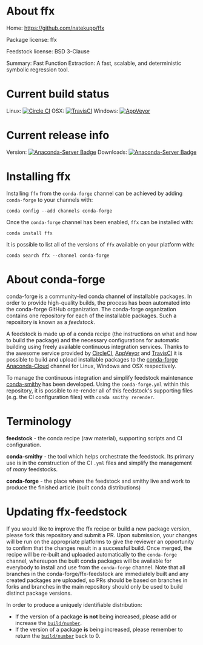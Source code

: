About ffx
=========

Home: https://github.com/natekupp/ffx

Package license: ffx

Feedstock license: BSD 3-Clause

Summary: Fast Function Extraction: A fast, scalable, and deterministic symbolic regression tool.



Current build status
====================

Linux: [![Circle CI](https://circleci.com/gh/conda-forge/ffx-feedstock.svg?style=shield)](https://circleci.com/gh/conda-forge/ffx-feedstock)
OSX: [![TravisCI](https://travis-ci.org/conda-forge/ffx-feedstock.svg?branch=master)](https://travis-ci.org/conda-forge/ffx-feedstock)
Windows: [![AppVeyor](https://ci.appveyor.com/api/projects/status/github/conda-forge/ffx-feedstock?svg=True)](https://ci.appveyor.com/project/conda-forge/ffx-feedstock/branch/master)

Current release info
====================
Version: [![Anaconda-Server Badge](https://anaconda.org/conda-forge/ffx/badges/version.svg)](https://anaconda.org/conda-forge/ffx)
Downloads: [![Anaconda-Server Badge](https://anaconda.org/conda-forge/ffx/badges/downloads.svg)](https://anaconda.org/conda-forge/ffx)

Installing ffx
==============

Installing `ffx` from the `conda-forge` channel can be achieved by adding `conda-forge` to your channels with:

```
conda config --add channels conda-forge
```

Once the `conda-forge` channel has been enabled, `ffx` can be installed with:

```
conda install ffx
```

It is possible to list all of the versions of `ffx` available on your platform with:

```
conda search ffx --channel conda-forge
```


About conda-forge
=================

conda-forge is a community-led conda channel of installable packages.
In order to provide high-quality builds, the process has been automated into the
conda-forge GitHub organization. The conda-forge organization contains one repository
for each of the installable packages. Such a repository is known as a *feedstock*.

A feedstock is made up of a conda recipe (the instructions on what and how to build
the package) and the necessary configurations for automatic building using freely
available continuous integration services. Thanks to the awesome service provided by
[CircleCI](https://circleci.com/), [AppVeyor](http://www.appveyor.com/)
and [TravisCI](https://travis-ci.org/) it is possible to build and upload installable
packages to the [conda-forge](https://anaconda.org/conda-forge)
[Anaconda-Cloud](http://docs.anaconda.org/) channel for Linux, Windows and OSX respectively.

To manage the continuous integration and simplify feedstock maintenance
[conda-smithy](http://github.com/conda-forge/conda-smithy) has been developed.
Using the ``conda-forge.yml`` within this repository, it is possible to re-render all of
this feedstock's supporting files (e.g. the CI configuration files) with ``conda smithy rerender``.


Terminology
===========

**feedstock** - the conda recipe (raw material), supporting scripts and CI configuration.

**conda-smithy** - the tool which helps orchestrate the feedstock.
                   Its primary use is in the construction of the CI ``.yml`` files
                   and simplify the management of *many* feedstocks.

**conda-forge** - the place where the feedstock and smithy live and work to
                  produce the finished article (built conda distributions)


Updating ffx-feedstock
======================

If you would like to improve the ffx recipe or build a new
package version, please fork this repository and submit a PR. Upon submission,
your changes will be run on the appropriate platforms to give the reviewer an
opportunity to confirm that the changes result in a successful build. Once
merged, the recipe will be re-built and uploaded automatically to the
`conda-forge` channel, whereupon the built conda packages will be available for
everybody to install and use from the `conda-forge` channel.
Note that all branches in the conda-forge/ffx-feedstock are
immediately built and any created packages are uploaded, so PRs should be based
on branches in forks and branches in the main repository should only be used to
build distinct package versions.

In order to produce a uniquely identifiable distribution:
 * If the version of a package **is not** being increased, please add or increase
   the [``build/number``](http://conda.pydata.org/docs/building/meta-yaml.html#build-number-and-string).
 * If the version of a package **is** being increased, please remember to return
   the [``build/number``](http://conda.pydata.org/docs/building/meta-yaml.html#build-number-and-string)
   back to 0.
